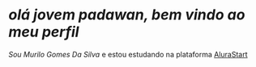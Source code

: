 # *olá jovem padawan, bem vindo ao meu perfil*

*Sou Murilo Gomes Da Silva* e estou estudando na plataforma [AluraStart](https://www.alura.com.br/)
